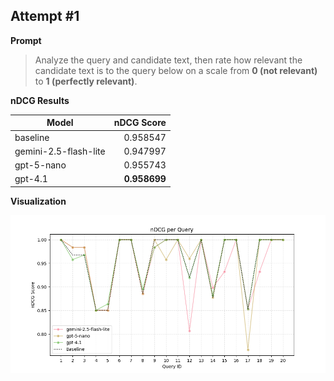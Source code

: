 ## Attempt #1

**Prompt**

> Analyze the query and candidate text, then rate how relevant the candidate text is to the query below on a scale from **0 (not relevant)** to **1 (perfectly relevant)**.


**nDCG Results**

| Model                    | nDCG Score |
|---------------------------|------------:|
| baseline             | 0.958547 |
| gemini-2.5-flash-lite| 0.947997 |
| gpt-5-nano           | 0.955743 |
| gpt-4.1              | **0.958699** |

**Visualization**

![Attempt 1 Results](attempt_1.png)
